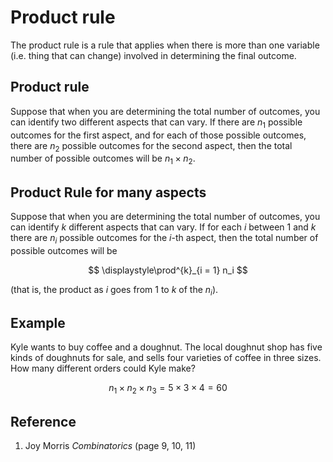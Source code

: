 # Product rule

The product rule is a rule that applies when there is more than one variable (i.e. thing that can change) involved in determining the final outcome.

## Product rule

Suppose that when you are determining the total number of outcomes, you can identify two different aspects that can vary. If there are $n_1$ possible outcomes for the first aspect, and for each of those possible outcomes, there are $n_2$ possible outcomes for the second aspect, then the total number of possible outcomes will be $n_1 \times n_2$.

## Product Rule for many aspects

Suppose that when you are determining the total number of outcomes, you can identify $k$ different aspects that can vary. If for each $i$ between $1$ and $k$ there are $n_i$ possible outcomes for the $i$-th aspect, then the total number of possible outcomes will be

$$
\displaystyle\prod^{k}_{i = 1} n_i
$$

(that is, the product as $i$ goes from $1$ to $k$ of the $n_i$).

## Example

Kyle wants to buy coffee and a doughnut. The local doughnut shop has five kinds of doughnuts for sale, and sells four varieties of coffee in three sizes. How many different orders could Kyle make?

$$
n_1 \times n_2 \times n_3 = 5 \times 3 \times 4 = 60
$$

## Reference

1. Joy Morris *Combinatorics* (page 9, 10, 11)